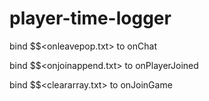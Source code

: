 # player-time-logger

bind $$<onleavepop.txt> to onChat

bind $$<onjoinappend.txt> to onPlayerJoined

bind $$<cleararray.txt> to onJoinGame
